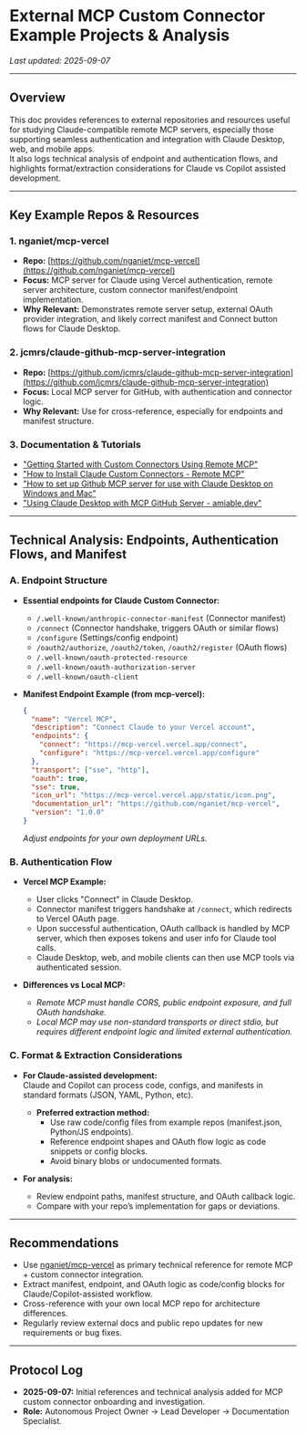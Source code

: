 # External MCP Custom Connector Example Projects & Analysis

_Last updated: 2025-09-07_

---

## Overview

This doc provides references to external repositories and resources useful for studying Claude-compatible remote MCP servers, especially those supporting seamless authentication and integration with Claude Desktop, web, and mobile apps.  
It also logs technical analysis of endpoint and authentication flows, and highlights format/extraction considerations for Claude vs Copilot assisted development.

---

## Key Example Repos & Resources

### 1. **nganiet/mcp-vercel**  
- **Repo:** [https://github.com/nganiet/mcp-vercel](https://github.com/nganiet/mcp-vercel)  
- **Focus:** MCP server for Claude using Vercel authentication, remote server architecture, custom connector manifest/endpoint implementation.
- **Why Relevant:** Demonstrates remote server setup, external OAuth provider integration, and likely correct manifest and Connect button flows for Claude Desktop.

### 2. **jcmrs/claude-github-mcp-server-integration**  
- **Repo:** [https://github.com/jcmrs/claude-github-mcp-server-integration](https://github.com/jcmrs/claude-github-mcp-server-integration)  
- **Focus:** Local MCP server for GitHub, with authentication and connector logic.
- **Why Relevant:** Use for cross-reference, especially for endpoints and manifest structure.

### 3. **Documentation & Tutorials**
- ["Getting Started with Custom Connectors Using Remote MCP"](https://support.anthropic.com/en/articles/11175166-getting-started-with-custom-connectors-using-remote-mcp)
- ["How to Install Claude Custom Connectors - Remote MCP"](https://www.remote-mcp.com/claude-integrations)
- ["How to set up Github MCP server for use with Claude Desktop on Windows and Mac"](https://allthings.how/how-to-set-up-github-mcp-server-for-use-with-claude-desktop-on-windows-and-mac/)
- ["Using Claude Desktop with MCP GitHub Server - amiable.dev"](https://amiable.dev/using-claude-with-mcp/)

---

## Technical Analysis: Endpoints, Authentication Flows, and Manifest

### **A. Endpoint Structure**

- **Essential endpoints for Claude Custom Connector:**
  - `/.well-known/anthropic-connector-manifest` (Connector manifest)
  - `/connect` (Connector handshake, triggers OAuth or similar flows)
  - `/configure` (Settings/config endpoint)
  - `/oauth2/authorize`, `/oauth2/token`, `/oauth2/register` (OAuth flows)
  - `/.well-known/oauth-protected-resource`
  - `/.well-known/oauth-authorization-server`
  - `/.well-known/oauth-client`

- **Manifest Endpoint Example (from mcp-vercel):**
  ```json
  {
    "name": "Vercel MCP",
    "description": "Connect Claude to your Vercel account",
    "endpoints": {
      "connect": "https://mcp-vercel.vercel.app/connect",
      "configure": "https://mcp-vercel.vercel.app/configure"
    },
    "transport": ["sse", "http"],
    "oauth": true,
    "sse": true,
    "icon_url": "https://mcp-vercel.vercel.app/static/icon.png",
    "documentation_url": "https://github.com/nganiet/mcp-vercel",
    "version": "1.0.0"
  }
  ```
  _Adjust endpoints for your own deployment URLs._

### **B. Authentication Flow**

- **Vercel MCP Example:**
  - User clicks "Connect" in Claude Desktop.
  - Connector manifest triggers handshake at `/connect`, which redirects to Vercel OAuth page.
  - Upon successful authentication, OAuth callback is handled by MCP server, which then exposes tokens and user info for Claude tool calls.
  - Claude Desktop, web, and mobile clients can then use MCP tools via authenticated session.

- **Differences vs Local MCP:**
  - _Remote MCP must handle CORS, public endpoint exposure, and full OAuth handshake._
  - _Local MCP may use non-standard transports or direct stdio, but requires different endpoint logic and limited external authentication._

### **C. Format & Extraction Considerations**

- **For Claude-assisted development:**  
  Claude and Copilot can process code, configs, and manifests in standard formats (JSON, YAML, Python, etc).  
  - **Preferred extraction method:**  
    - Use raw code/config files from example repos (manifest.json, Python/JS endpoints).
    - Reference endpoint shapes and OAuth flow logic as code snippets or config blocks.
    - Avoid binary blobs or undocumented formats.

- **For analysis:**  
  - Review endpoint paths, manifest structure, and OAuth callback logic.
  - Compare with your repo’s implementation for gaps or deviations.

---

## Recommendations

- Use [nganiet/mcp-vercel](https://github.com/nganiet/mcp-vercel) as primary technical reference for remote MCP + custom connector integration.
- Extract manifest, endpoint, and OAuth logic as code/config blocks for Claude/Copilot-assisted workflow.
- Cross-reference with your own local MCP repo for architecture differences.
- Regularly review external docs and public repo updates for new requirements or bug fixes.

---

## Protocol Log

- **2025-09-07:** Initial references and technical analysis added for MCP custom connector onboarding and investigation.
- **Role:** Autonomous Project Owner → Lead Developer → Documentation Specialist.